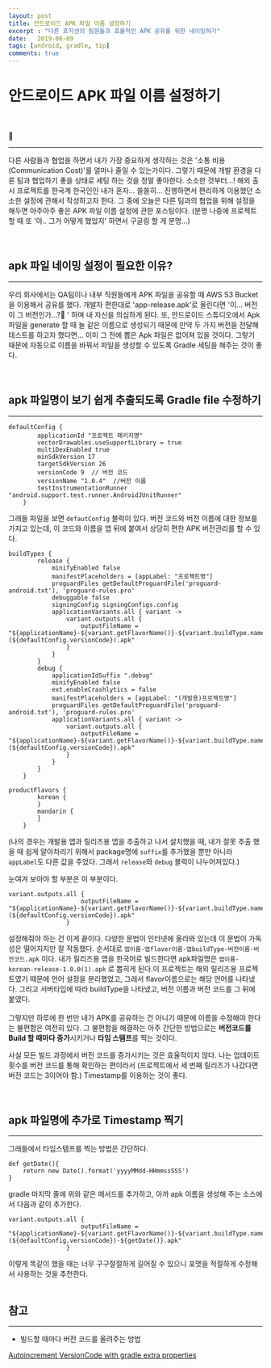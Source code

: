 ```yaml
---
layout: post
title: 안드로이드 APK 파일 이름 설정하기
excerpt : "다른 포지션의 팀원들과 효율적인 APK 공유를 위한 네이밍하기"
date:   2019-06-09
tags: [android, gradle, tip]
comments: true
---
```

# 안드로이드 APK 파일 이름 설정하기
<br><br>
💭

---

다른 사람들과 협업을 하면서 내가 가장 중요하게 생각하는 것은 '소통 비용(Communication Cost)'를 얼마나 줄일 수 있는가이다. 그렇기 때문에 개발 환경을 다른 팀과 협업하기 좋을 상태로 세팅 하는 것을 정말 좋아한다. 소소한 것부터...! 해외 출시 프로젝트를 한국계 한국인인 내가 혼자... 쓸쓸히... 진행하면서 편리하게 이용했던 소소한 설정에 관해서 작성하고자 한다. 그 중에 오늘은 다른 팀과의 협업을 위해 설정을 해두면 아주아주 좋은 APK 파일 이름 설정에 관한 포스팅이다. (분명 나중에 프로젝트 할 때 또 '아.. 그거 어떻게 했었지' 하면서 구글링 할 게 분명...)
<br><br><br>
## apk 파일 네이밍 설정이 필요한 이유?

---

우리 회사에서는 QA팀이나 내부 직원들에게 APK 파일을 공유할 때 AWS S3 Bucket을 이용해서 공유를 했다. 개발자 편한대로 'app-release.apk'로 올린다면 '이... 버전이 그 버전인가...?🤔 ' 하며 내 자신을 의심하게 된다. 또, 안드로이드 스튜디오에서 Apk 파일을 generate 할 때 늘 같은 이름으로 생성되기 때문에 만약 두 가지 버전을 전달해 테스트를 하고자 했다면... 이미 그 전에 뽑은 Apk 파일은 없어져 있을 것이다. 그렇기 때문에 자동으로 이름을 바꿔서 파일을 생성할 수 있도록 Gradle 세팅을 해주는 것이 좋다.
<br><br><br>
## apk 파일명이 보기 쉽게 추출되도록 Gradle file 수정하기

---

    defaultConfig {
            applicationId "프로젝트 패키지명"
            vectorDrawables.useSupportLibrary = true
            multiDexEnabled true
            minSdkVersion 17
            targetSdkVersion 26
            versionCode 9  // 버전 코드
            versionName "1.0.4"  //버전 이름
            testInstrumentationRunner "android.support.test.runner.AndroidJUnitRunner"
        }

그래들 파일을 보면 `defautConfig` 블럭이 있다. 버전 코드와 버전 이름에 대한 정보를 가지고 있는데, 이 코드와 이름을 앱 뒤에 붙여서 상당히 편한 APK 버전관리를 할 수 있다.

    buildTypes {
            release {
                minifyEnabled false
                manifestPlaceholders = [appLabel: "프로젝트명"]
                proguardFiles getDefaultProguardFile('proguard-android.txt'), 'proguard-rules.pro'
                debuggable false
                signingConfig signingConfigs.config
                applicationVariants.all { variant ->
                    variant.outputs.all {
                        outputFileName = "${applicationName}-${variant.getFlavorName()}-${variant.buildType.name}-${defaultConfig.versionName}(${defaultConfig.versionCode}).apk"
                    }
                }
            }
            debug {
                applicationIdSuffix ".debug"
                minifyEnabled false
                ext.enableCrashlytics = false
                manifestPlaceholders = [appLabel: "(개발용)프로젝트명"]
                proguardFiles getDefaultProguardFile('proguard-android.txt'), 'proguard-rules.pro'
                applicationVariants.all { variant ->
                    variant.outputs.all {
                        outputFileName = "${applicationName}-${variant.getFlavorName()}-${variant.buildType.name}-${defaultConfig.versionName}(${defaultConfig.versionCode}).apk"
                    }
                }
            }
        }

    productFlavors {
            korean {
            }
            mandarin {
            }
        }

(나의 경우는 개발용 앱과 릴리즈용 앱을 추출하고 나서 설치했을 때, 내가 잘못 추출 했을 때 쉽게 알아차리기 위해서 package명에 `suffix`를 추가했을 뿐만 아니라 `appLabel`도 다른 값을 주었다. 그래서 `release`와 `debug` 블럭이 나누어져있다.)

눈여겨 보아야 할 부분은 이 부분이다.

    variant.outputs.all {
                        outputFileName = "${applicationName}-${variant.getFlavorName()}-${variant.buildType.name}-${defaultConfig.versionName}(${defaultConfig.versionCode}).apk"
                    }

설정해줘야 하는 건 이게 끝이다. 다양한 문법이 인터넷에 올라와 있는데 이 문법이 가독성은 떨어지지만 잘 작동했다. 순서대로 `앱이름-앱flaver이름-앱buildType-버전이름-버전코드.apk` 이다. 내가 릴리즈용 앱을 한국어로 빌드한다면 apk파일명은 `앱이름-korean-release-1.0.0(1).apk` 로 뽑히게 된다.이 프로젝트는 해외 릴리즈용 프로젝트였기 때문에 언어 설정을 분리했었고, 그래서 flavor이름으로는 해당 언어를 나타냈다. 그리고 서버타입에 따라 buildType을 나타냈고, 버전 이름과 버전 코드를 그 뒤에 붙였다. <br><br>그렇지만 하루에 한 번만 내가 APK를 공유하는 건 아니기 때문에 이름을 수정해야 한다는 불편함은 여전히 있다. 그 불편함을 해결하는 아주 간단한 방법으로는 **버전코드를 Build 할 때마다 증가**시키거나 **타임 스탬프**를 찍는 것이다.

사실 모든 빌드 과정에서 버전 코드를 증가시키는 것은 효율적이지 않다. 나는 업데이트 횟수를 버전 코드를 통해 확인하는 편이라서 (프로젝트에서 세 번째 릴리즈가 나갔다면 버전 코드는 3이어야 함.) Timestamp를 이용하는 것이 좋다.
<br><br><br>
## apk 파일명에 추가로 Timestamp 찍기

---

그래들에서 타임스탬프를 찍는 방법은 간단하다.

    def getDate(){
        return new Date().format('yyyyMMdd-HHmmssSSS')
    }

gradle 마지막 줄에 위와 같은 메서드를 추가하고, 아까 apk 이름을 생성해 주는 소스에서 다음과 같이 추가한다.

    variant.outputs.all {
                        outputFileName = "${applicationName}-${variant.getFlavorName()}-${variant.buildType.name}-${defaultConfig.versionName}(${defaultConfig.versionCode})-${getDate()}.apk"
                    }

이렇게 똑같이 했을 때는 너무 구구절절하게 길어질 수 있으니 포맷을 적절하게 수정해서 사용하는 것을 추천한다. 
<br><br>
## 참고

---

- 빌드할 때마다 버전 코드를 올려주는 방법

[Autoincrement VersionCode with gradle extra properties](https://stackoverflow.com/questions/21405457/autoincrement-versioncode-with-gradle-extra-properties)
